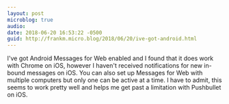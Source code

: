 ```yaml
---
layout: post
microblog: true
audio: 
date: 2018-06-20 16:53:22 -0500
guid: http://frankm.micro.blog/2018/06/20/ive-got-android.html
---
```

I've got Android Messages for Web enabled and I found that it does work with Chrome on iOS, however I haven't received notifications for new in-bound messages on iOS. You can also set up Messages for Web with multiple computers but only one can be active at a time. I have to admit, this seems to work pretty well and helps me get past a limitation with Pushbullet on iOS. 
